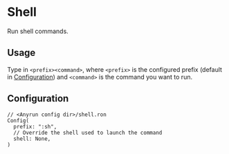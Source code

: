 # Shell

Run shell commands.

## Usage

Type in `<prefix><command>`, where `<prefix>` is the configured prefix (default in [Configuration](#Configuration)) and `<command>` is the command you want to run.

## Configuration

```ron
// <Anyrun config dir>/shell.ron
Config(
  prefix: ":sh",
  // Override the shell used to launch the command
  shell: None,
)
```
